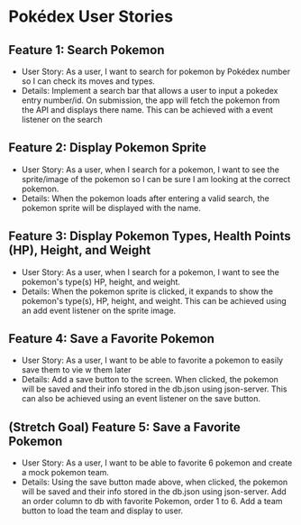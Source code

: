 # Pokédex User Stories

## Feature 1: Search Pokemon
* User Story: As a user, I want to search for pokemon by Pokédex number so I can check its moves and types.
* Details: Implement a search bar that allows a user to input a pokedex entry number/id. On submission, the app will fetch the pokemon from the API and displays there name. This can be achieved with a event listener on the search

## Feature 2: Display Pokemon Sprite
* User Story: As a user, when I search for a pokemon, I want to see the sprite/image of the pokemon so I can be sure I am looking at the correct pokemon.
* Details: When the pokemon loads after entering a valid search, the pokemon sprite will be displayed with the name.

## Feature 3: Display Pokemon Types, Health Points (HP), Height, and Weight
* User Story: As a user, when I search for a pokemon, I want to see the pokemon's type(s) HP, height, and weight.
* Details: When the pokemon sprite is clicked, it expands to show the pokemon's type(s), HP, height, and weight. This can be achieved using an add event listener on the sprite image.

## Feature 4: Save a Favorite Pokemon
* User Story: As a user, I want to be able to favorite a pokemon to easily save them to vie w them later
* Details: Add a save button to the screen. When clicked, the pokemon will be saved and their info stored in the db.json using json-server. This can also be achieved using an event listener on the save button.

## (Stretch Goal) Feature 5: Save a Favorite Pokemon
* User Story: As a user, I want to be able to favorite 6 pokemon and create a mock pokemon team.
* Details: Using the save button made above, when clicked, the pokemon will be saved and their info stored in the db.json using json-server. Add an order column to db with favorite Pokemon, order 1 to 6. Add a team button to load the team and display to user.
